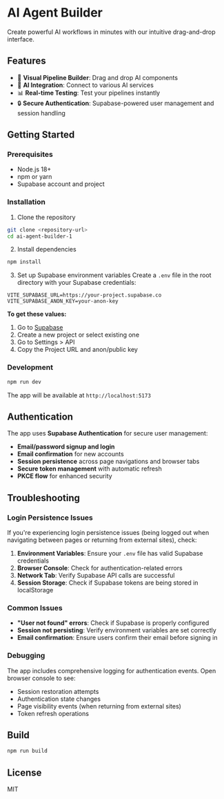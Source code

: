 # AI Agent Builder

Create powerful AI workflows in minutes with our intuitive drag-and-drop interface.

## Features

- 🔧 **Visual Pipeline Builder**: Drag and drop AI components
- 🤖 **AI Integration**: Connect to various AI services
- 📊 **Real-time Testing**: Test your pipelines instantly
- 🔒 **Secure Authentication**: Supabase-powered user management and session handling

## Getting Started

### Prerequisites

- Node.js 18+ 
- npm or yarn
- Supabase account and project

### Installation

1. Clone the repository
```bash
git clone <repository-url>
cd ai-agent-builder-1
```

2. Install dependencies
```bash
npm install
```

3. Set up Supabase environment variables
Create a `.env` file in the root directory with your Supabase credentials:

```env
VITE_SUPABASE_URL=https://your-project.supabase.co
VITE_SUPABASE_ANON_KEY=your-anon-key
```

**To get these values:**
1. Go to [Supabase](https://supabase.com)
2. Create a new project or select existing one
3. Go to Settings > API
4. Copy the Project URL and anon/public key

### Development

```bash
npm run dev
```

The app will be available at `http://localhost:5173`

## Authentication

The app uses **Supabase Authentication** for secure user management:

- **Email/password signup and login**
- **Email confirmation** for new accounts
- **Session persistence** across page navigations and browser tabs
- **Secure token management** with automatic refresh
- **PKCE flow** for enhanced security

## Troubleshooting

### Login Persistence Issues

If you're experiencing login persistence issues (being logged out when navigating between pages or returning from external sites), check:

1. **Environment Variables**: Ensure your `.env` file has valid Supabase credentials
2. **Browser Console**: Check for authentication-related errors
3. **Network Tab**: Verify Supabase API calls are successful
4. **Session Storage**: Check if Supabase tokens are being stored in localStorage

### Common Issues

- **"User not found" errors**: Check if Supabase is properly configured
- **Session not persisting**: Verify environment variables are set correctly
- **Email confirmation**: Ensure users confirm their email before signing in

### Debugging

The app includes comprehensive logging for authentication events. Open browser console to see:
- Session restoration attempts
- Authentication state changes
- Page visibility events (when returning from external sites)
- Token refresh operations

## Build

```bash
npm run build
```

## License

MIT
